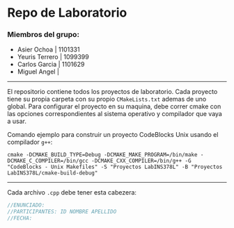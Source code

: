 # Repo de Laboratorio 
### Miembros del grupo:
* Asier Ochoa | 1101331
* Yeuris Terrero | 1099399
* Carlos Garcia | 1101629
* Miguel Angel |
___
El repositorio contiene todos los proyectos de laboratorio. Cada proyecto tiene su propia carpeta con su
propio `CMakeLists.txt` ademas de uno global. Para configurar el proyecto en su maquina, debe correr cmake
con las opciones correspondientes al sistema operativo y compilador que vaya a usar.

Comando ejemplo para construir un proyecto CodeBlocks Unix usando el compilador `g++`:
```
cmake -DCMAKE_BUILD_TYPE=Debug -DCMAKE_MAKE_PROGRAM=/bin/make -DCMAKE_C_COMPILER=/bin/gcc -DCMAKE_CXX_COMPILER=/bin/g++ -G "CodeBlocks - Unix Makefiles" -S "Proyectos LabINS378L" -B "Proyectos LabINS378L/cmake-build-debug"
```

---
Cada archivo `.cpp` debe tener esta cabezera:
```c++
//ENUNCIADO: 
//PARTICIPANTES: ID NOMBRE APELLIDO
//FECHA:
```